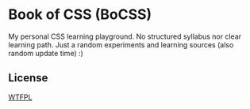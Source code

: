 # Book of CSS (BoCSS) #

My personal CSS learning playground. No structured syllabus nor clear learning path. Just a random experiments and learning sources (also random update time) :)

## License ##

[WTFPL](http://www.wtfpl.net/about/) 
